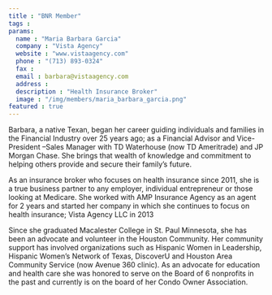 ```yaml
---
title : "BNR Member"
tags : 
params:
  name : "Maria Barbara Garcia"
  company : "Vista Agency"
  website : "www.vistaagency.com"
  phone : "(713) 893-0324"
  fax : 
  email : barbara@vistaagency.com
  address : 
  description : "Health Insurance Broker"
  image : "/img/members/maria_barbara_garcia.png"
featured : true
---
```

Barbara, a native Texan, began her career guiding individuals and families in the Financial Industry over 25 years ago; as a Financial Advisor and Vice-President –Sales Manager with TD Waterhouse (now TD Ameritrade) and JP Morgan Chase.   She brings that wealth of knowledge and commitment to helping others provide and secure their family’s future.  

As an insurance broker who focuses on health insurance since 2011, she is a true business partner to any employer, individual entrepreneur or those looking at Medicare. She worked with AMP Insurance Agency as an agent for 2 years and started her company in which she continues to focus on health insurance; Vista Agency LLC in 2013

Since she graduated Macalester College in St. Paul Minnesota, she has been an advocate and volunteer in the Houston Community.    Her community support has involved organizations such as Hispanic Women in Leadership, Hispanic Women’s Network of Texas, DiscoverU and Houston Area Community Service (now Avenue 360 clinic). As an advocate for education and health care she was honored to serve on the Board of 6 nonprofits in the past and currently is on the board of her Condo Owner Association. 
